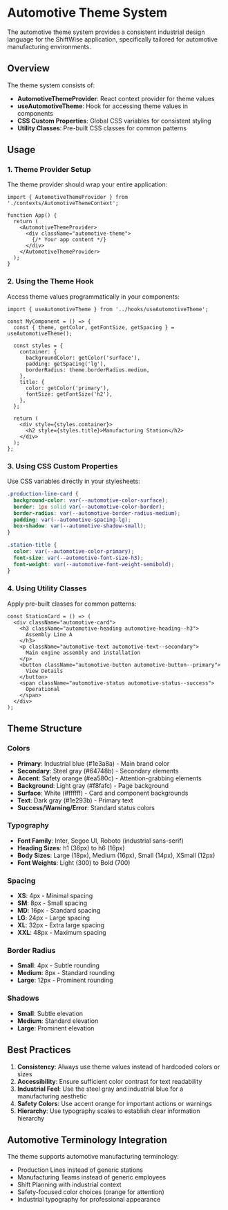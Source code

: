 # Automotive Theme System

The automotive theme system provides a consistent industrial design language for the ShiftWise application, specifically tailored for automotive manufacturing environments.

## Overview

The theme system consists of:
- **AutomotiveThemeProvider**: React context provider for theme values
- **useAutomotiveTheme**: Hook for accessing theme values in components
- **CSS Custom Properties**: Global CSS variables for consistent styling
- **Utility Classes**: Pre-built CSS classes for common patterns

## Usage

### 1. Theme Provider Setup

The theme provider should wrap your entire application:

```tsx
import { AutomotiveThemeProvider } from './contexts/AutomotiveThemeContext';

function App() {
  return (
    <AutomotiveThemeProvider>
      <div className="automotive-theme">
        {/* Your app content */}
      </div>
    </AutomotiveThemeProvider>
  );
}
```

### 2. Using the Theme Hook

Access theme values programmatically in your components:

```tsx
import { useAutomotiveTheme } from '../hooks/useAutomotiveTheme';

const MyComponent = () => {
  const { theme, getColor, getFontSize, getSpacing } = useAutomotiveTheme();

  const styles = {
    container: {
      backgroundColor: getColor('surface'),
      padding: getSpacing('lg'),
      borderRadius: theme.borderRadius.medium,
    },
    title: {
      color: getColor('primary'),
      fontSize: getFontSize('h2'),
    },
  };

  return (
    <div style={styles.container}>
      <h2 style={styles.title}>Manufacturing Station</h2>
    </div>
  );
};
```

### 3. Using CSS Custom Properties

Use CSS variables directly in your stylesheets:

```css
.production-line-card {
  background-color: var(--automotive-color-surface);
  border: 1px solid var(--automotive-color-border);
  border-radius: var(--automotive-border-radius-medium);
  padding: var(--automotive-spacing-lg);
  box-shadow: var(--automotive-shadow-small);
}

.station-title {
  color: var(--automotive-color-primary);
  font-size: var(--automotive-font-size-h3);
  font-weight: var(--automotive-font-weight-semibold);
}
```

### 4. Using Utility Classes

Apply pre-built classes for common patterns:

```tsx
const StationCard = () => (
  <div className="automotive-card">
    <h3 className="automotive-heading automotive-heading--h3">
      Assembly Line A
    </h3>
    <p className="automotive-text automotive-text--secondary">
      Main engine assembly and installation
    </p>
    <button className="automotive-button automotive-button--primary">
      View Details
    </button>
    <span className="automotive-status automotive-status--success">
      Operational
    </span>
  </div>
);
```

## Theme Structure

### Colors
- **Primary**: Industrial blue (#1e3a8a) - Main brand color
- **Secondary**: Steel gray (#64748b) - Secondary elements
- **Accent**: Safety orange (#ea580c) - Attention-grabbing elements
- **Background**: Light gray (#f8fafc) - Page background
- **Surface**: White (#ffffff) - Card and component backgrounds
- **Text**: Dark gray (#1e293b) - Primary text
- **Success/Warning/Error**: Standard status colors

### Typography
- **Font Family**: Inter, Segoe UI, Roboto (industrial sans-serif)
- **Heading Sizes**: h1 (36px) to h6 (16px)
- **Body Sizes**: Large (18px), Medium (16px), Small (14px), XSmall (12px)
- **Font Weights**: Light (300) to Bold (700)

### Spacing
- **XS**: 4px - Minimal spacing
- **SM**: 8px - Small spacing
- **MD**: 16px - Standard spacing
- **LG**: 24px - Large spacing
- **XL**: 32px - Extra large spacing
- **XXL**: 48px - Maximum spacing

### Border Radius
- **Small**: 4px - Subtle rounding
- **Medium**: 8px - Standard rounding
- **Large**: 12px - Prominent rounding

### Shadows
- **Small**: Subtle elevation
- **Medium**: Standard elevation
- **Large**: Prominent elevation

## Best Practices

1. **Consistency**: Always use theme values instead of hardcoded colors or sizes
2. **Accessibility**: Ensure sufficient color contrast for text readability
3. **Industrial Feel**: Use the steel gray and industrial blue for a manufacturing aesthetic
4. **Safety Colors**: Use accent orange for important actions or warnings
5. **Hierarchy**: Use typography scales to establish clear information hierarchy

## Automotive Terminology Integration

The theme supports automotive manufacturing terminology:
- Production Lines instead of generic stations
- Manufacturing Teams instead of generic employees
- Shift Planning with industrial context
- Safety-focused color choices (orange for attention)
- Industrial typography for professional appearance